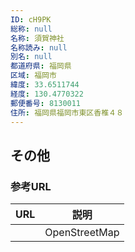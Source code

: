 ```yaml
---
ID: cH9PK
総称: null
名称: 須賀神社
名称読み: null
別名: null
都道府県: 福岡県
区域: 福岡市
緯度: 33.6511744
経度: 130.4770322
郵便番号: 8130011
住所: 福岡県福岡市東区香椎４８
---
```


## その他

### 参考URL

| URL | 説明          |
| --- | ------------- |
|     | OpenStreetMap |
